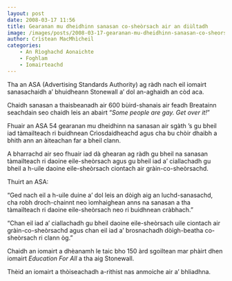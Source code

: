 ```yaml
---
layout: post
date: 2008-03-17 11:56
title: Gearanan mu dheidhinn sanasan co-sheòrsach air an diùltadh
image: /images/posts/2008-03-17-gearanan-mu-dheidhinn-sanasan-co-sheorsach-air-an-diultadh.webp
author: Crìstean MacMhìcheil
categories:
    - An Rìoghachd Aonaichte
    - Foghlam
    - Iomairteachd
---
```


Tha an ASA (Advertising Standards Authority) ag ràdh nach eil iomairt sanasachaidh a’ bhuidheann Stonewall a’ dol an-aghaidh an còd aca.

Chaidh sanasan a thaisbeanadh air 600 bùird-shanais air feadh Breatainn seachdain seo chaidh leis an abairt “*Some people are gay. Get over it!*”

Fhuair an ASA 54 gearanan mu dheidhinn na sanasan air sgàth ’s gu bheil iad tàmailteach ri buidhnean Crìosdaidheachd agus cha bu chòir dhaibh a bhith ann an àiteachan far a bheil clann.

A bharrachd air seo fhuair iad dà ghearan ag ràdh gu bheil na sanasan tàmailteach ri daoine eile-sheòrsach agus gu bheil iad a’ ciallachadh gu bheil a h-uile daoine eile-sheòrsach ciontach air gràin-co-sheòrsachd.

Thuirt an ASA:

“Ged nach eil a h-uile duine a’ dol leis an dòigh aig an luchd-sanasachd, cha robh droch-chainnt neo ìomhaighean anns na sanasan a tha tàmailteach ri daoine eile-sheòrsach neo ri buidhnean cràbhach.”

“Chan eil iad a’ ciallachadh gu bheil daoine eile-sheòrsach uile ciontach air gràin-co-sheòrsachd agus chan eil iad a’ brosnachadh dòigh-beatha co-sheòrsach ri clann òg.”

Chaidh an iomairt a dhèanamh le taic bho 150 àrd sgoiltean mar phàirt dhen iomairt *Education For All* a tha aig Stonewall.

Thèid an iomairt a thòiseachadh a-rithist nas anmoiche air a’ bhliadhna.
